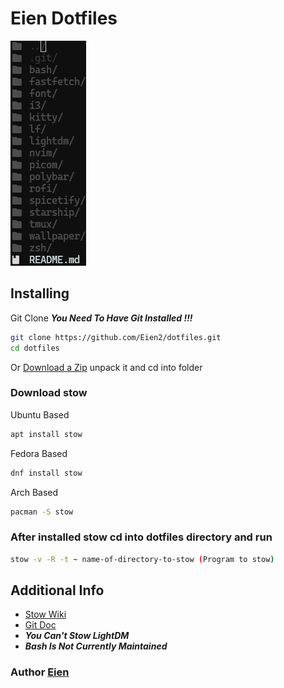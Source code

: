 # Eien Dotfiles

![Dotfiles tree](https://github.com/Eien2/dotfiles/blob/main/dotfiles-tree.png?raw=true)

## Installing

Git Clone ***You Need To Have Git Installed !!!***
```bash
git clone https://github.com/Eien2/dotfiles.git
cd dotfiles
```
Or
[Download a Zip](https://github.com/Eien2/dotfiles/archive/refs/heads/main.zip) unpack it and cd into folder

### Download stow

Ubuntu Based
```bash
apt install stow
```
Fedora Based
```bash
dnf install stow
```
Arch Based
```bash
pacman -S stow
```

### After installed stow cd into dotfiles directory and run
```bash
stow -v -R -t ~ name-of-directory-to-stow (Program to stow)
```

## Additional Info

- [Stow Wiki](https://man.archlinux.org/man/stow.8)
- [Git Doc](https://git-scm.com/docs)
- ***You Can't Stow LightDM***
- ***Bash Is Not Currently Maintained***

### Author [Eien](https://github.com/Eien2)

